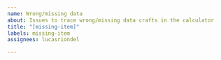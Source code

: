```yaml
---
name: Wrong/missing data
about: Issues to trace wrong/missing data crafts in the calculator
title: "[missing-item]"
labels: missing-item
assignees: lucasriondel

---
```



